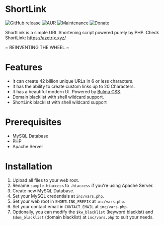 # ShortLink
[![GitHub release](https://img.shields.io/badge/style-v0.1.0-blue.svg?style=flat&label=Release)](https://github.com/azetrix/ShortLink/releases/tag/v0.1.0)
[![AUR](https://img.shields.io/badge/style-GPL--3.0-blue.svg?style=flat&label=License)](https://github.com/azetrix/ShortLink/blob/master/LICENSE)
[![Maintenance](https://img.shields.io/badge/style-yes-green.svg?style=flat&label=Maintained)](https://github.com/azetrix/ShortLink)
[![Donate](https://img.shields.io/badge/style-PayPal-green.svg?style=flat&label=Donate)](https://www.paypal.com/cgi-bin/webscr?cmd=_s-xclick&hosted_button_id=7ZHJQTCW4UZ8A)

ShortLink is a simple URL Shortening script powered purely by PHP.
Check ShortLink: https://azetrix.xyz/

~ REINVENTING THE WHEEL ~

# Features

- It can  create 42 billion unique URLs in 6 or less characters.
- It has the ability to create custom links up to 20 Characters.
- It has a beautiful modern UI. Powered by [Bulma CSS](http://bulma.io/).
- Domain blacklist with shell wildcard support.
- ShortLink blacklist with shell wildcard support


# Prerequisites

- MySQL Database
- PHP
- Apache Server


# Installation

1. Upload all files to your web root.
2. Rename `sample.htaccess` to `.htaccess` if you're using Apache Server.
3. Create new MySQL Database.
4. Set your MySQL credentials at `inc/vars.php`.
5. Set your web root in `SHORTLINK_PREFIX` at `inc/vars.php`.
6. Set your contact email in `CONTACT_EMAIL` at `inc/vars.php`.
7. Optionally, you can modify the `$kw_blacklist` (keyword blackist) and `$dom_blacklist` (domain blacklist) at `inc/vars.php` to suit your needs.
